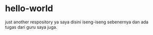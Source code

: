 # hello-world
just another respository
ya saya disini iseng-iseng sebenernya dan ada tugas dari guru saya juga.
